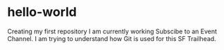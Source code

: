 # hello-world
Creating my first repository 
I am currently working Subscibe to an Event Channel. I am trying to understand how Git is used for this SF Trailhead.
